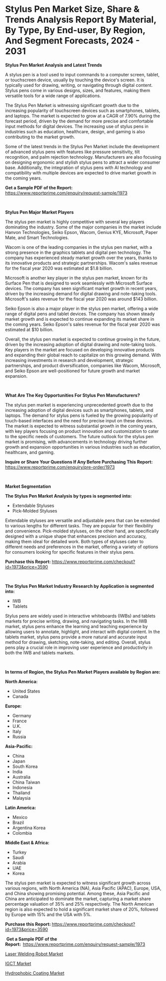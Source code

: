 <p><h1>Stylus Pen Market Size, Share & Trends Analysis Report By Material, By Type, By End-user, By Region, And Segment Forecasts, 2024 - 2031</h1></p><p><strong>Stylus Pen Market Analysis and Latest Trends</strong></p>
<p><p>A stylus pen is a tool used to input commands to a computer screen, tablet, or touchscreen device, usually by touching the device's screen. It is typically used for drawing, writing, or navigating through digital content. Stylus pens come in various designs, sizes, and features, making them versatile tools for a wide range of applications.</p><p>The Stylus Pen Market is witnessing significant growth due to the increasing popularity of touchscreen devices such as smartphones, tablets, and laptops. The market is expected to grow at a CAGR of 7.90% during the forecast period, driven by the demand for more precise and comfortable input methods for digital devices. The increasing use of stylus pens in industries such as education, healthcare, design, and gaming is also contributing to the market growth.</p><p>Some of the latest trends in the Stylus Pen Market include the development of advanced stylus pens with features like pressure sensitivity, tilt recognition, and palm rejection technology. Manufacturers are also focusing on designing ergonomic and stylish stylus pens to attract a wider consumer base. Additionally, the integration of stylus pens with AI technology and compatibility with multiple devices are expected to drive market growth in the coming years.</p></p>
<p><strong>Get a Sample PDF of the Report:&nbsp;</strong> <a href="https://www.reportprime.com/enquiry/request-sample/1973">https://www.reportprime.com/enquiry/request-sample/1973</a></p>
<p>&nbsp;</p>
<p><strong>Stylus Pen Major Market Players</strong></p>
<p><p>The stylus pen market is highly competitive with several key players dominating the industry. Some of the major companies in the market include Hanvon Technologies, Seiko Epson, Wacom, Genius KYE, Microsoft, Paper Mate, and Smart Technologies.</p><p>Wacom is one of the leading companies in the stylus pen market, with a strong presence in the graphics tablets and digital pen technology. The company has experienced steady market growth over the years, thanks to its innovative products and strategic partnerships. Wacom's sales revenue for the fiscal year 2020 was estimated at $1.8 billion.</p><p>Microsoft is another key player in the stylus pen market, known for its Surface Pen that is designed to work seamlessly with Microsoft Surface devices. The company has seen significant market growth in recent years, driven by the increasing demand for digital drawing and note-taking tools. Microsoft's sales revenue for the fiscal year 2020 was around $143 billion.</p><p>Seiko Epson is also a major player in the stylus pen market, offering a wide range of digital pens and tablet devices. The company has shown steady market growth and is expected to continue expanding its market share in the coming years. Seiko Epson's sales revenue for the fiscal year 2020 was estimated at $10 billion.</p><p>Overall, the stylus pen market is expected to continue growing in the future, driven by the increasing adoption of digital drawing and note-taking tools. Key players in the market are focused on developing innovative products and expanding their global reach to capitalize on this growing demand. With increasing investments in research and development, strategic partnerships, and product diversification, companies like Wacom, Microsoft, and Seiko Epson are well-positioned for future growth and market expansion.</p></p>
<p>&nbsp;</p>
<p><strong>What Are The Key Opportunities For Stylus Pen Manufacturers?</strong></p>
<p><p>The stylus pen market is experiencing unprecedented growth due to the increasing adoption of digital devices such as smartphones, tablets, and laptops. The demand for stylus pens is fueled by the growing popularity of touch-based interfaces and the need for precise input on these devices. The market is expected to witness substantial growth in the coming years, with key players focusing on product innovation and customization to cater to the specific needs of customers. The future outlook for the stylus pen market is promising, with advancements in technology driving further growth and expansion opportunities in various industries such as education, healthcare, and gaming.</p></p>
<p><strong>Inquire or Share Your Questions If Any Before Purchasing This Report:</strong> <a href="https://www.reportprime.com/enquiry/pre-order/1973">https://www.reportprime.com/enquiry/pre-order/1973</a></p>
<p>&nbsp;</p>
<p><strong>Market Segmentation</strong></p>
<p><strong>The Stylus Pen Market Analysis by types is segmented into:</strong></p>
<p><ul><li>Extendable Styluses</li><li>Pick-Molded Styluses</li></ul></p>
<p><p>Extendable styluses are versatile and adjustable pens that can be extended to various lengths for different tasks. They are popular for their flexibility and convenience. Pick-molded styluses, on the other hand, are specifically designed with a unique shape that enhances precision and accuracy, making them ideal for detailed work. Both types of styluses cater to different needs and preferences in the market, offering a variety of options for consumers looking for specific features in their stylus pens.</p></p>
<p><strong>Purchase this Report:&nbsp;</strong><a href="https://www.reportprime.com/checkout?id=1973&price=3590">https://www.reportprime.com/checkout?id=1973&price=3590</a></p>
<p>&nbsp;</p>
<p><strong>The Stylus Pen Market Industry Research by Application is segmented into:</strong></p>
<p><ul><li>IWB</li><li>Tablets</li></ul></p>
<p><p>Stylus pens are widely used in interactive whiteboards (IWBs) and tablets markets for precise writing, drawing, and navigating tasks. In the IWB market, stylus pens enhance the learning and teaching experience by allowing users to annotate, highlight, and interact with digital content. In the tablets market, stylus pens provide a more natural and accurate input method for drawing, sketching, note-taking, and editing. Overall, stylus pens play a crucial role in improving user experience and productivity in both the IWB and tablets markets.</p></p>
<p>&nbsp;</p>
<p><strong>In terms of Region, the Stylus Pen Market Players available by Region are:</strong></p>
<p>
    <p> <strong> North America: </strong>
        <ul>
            <li>United States</li>
            <li>Canada</li>
        </ul>
        </p> 
    <p> <strong> Europe: </strong>
        <ul>
            <li>Germany</li>
            <li>France</li>
            <li>U.K.</li>
            <li>Italy</li>
            <li>Russia</li>
        </ul>
        </p> 
    <p> <strong> Asia-Pacific: </strong>
        <ul>
            <li>China</li>
            <li>Japan</li>
            <li>South Korea</li>
            <li>India</li>
            <li>Australia</li>
            <li>China Taiwan</li>
            <li>Indonesia</li>
            <li>Thailand</li>
            <li>Malaysia</li>
        </ul>
        </p> 
    <p> <strong> Latin America: </strong>
        <ul>
            <li>Mexico</li>
            <li>Brazil</li>
            <li>Argentina Korea</li>
            <li>Colombia</li>
        </ul>
        </p> 
    <p> <strong> Middle East & Africa: </strong>
        <ul>
            <li>Turkey</li>
            <li>Saudi</li>
            <li>Arabia</li>
            <li>UAE</li>
            <li>Korea</li>
        </ul>
    </p>
    </p>
<p><p>The stylus pen market is expected to witness significant growth across various regions, with North America (NA), Asia Pacific (APAC), Europe, USA, and China showing promising potential. Among these, Asia Pacific and China are anticipated to dominate the market, capturing a market share percentage valuation of 35% and 25% respectively. The North American region is also expected to hold a significant market share of 20%, followed by Europe with 15% and the USA with 5%.</p></p>
<p><strong>Purchase this Report: </strong><a href="https://www.reportprime.com/checkout?id=1973&price=3590">https://www.reportprime.com/checkout?id=1973&price=3590</a></p>
<p>&nbsp;<strong>Get a Sample PDF of the Report:&nbsp;&nbsp;</strong><a href="https://www.reportprime.com/enquiry/request-sample/1973">https://www.reportprime.com/enquiry/request-sample/1973</a></p>
<p><strong></strong></p>
<p><p><a href="https://view.publitas.com/reportprime-1/laser-welding-robot-market-size-and-examines-its-market-scope-with-a-primary-focus-on-growth-opportunities-and-forecasted-trends-spanning-from-2024-to-2031/">Laser Welding Robot Market</a></p><p><a href="https://github.com/mabutironaldo/Market-Research-Report-List-3/blob/main/igct-market.md">IGCT Market</a></p><p><a href="https://rainy-horn-d69.notion.site/Hydrophobic-Coating-Market-Challenges-Opportunities-and-Growth-Drivers-and-Major-Market-Players-f-e3dfdd92a92047e2837347955229aff7">Hydrophobic Coating Market</a></p></p>